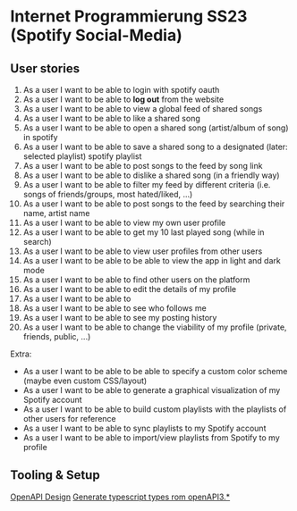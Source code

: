 # Internet Programmierung SS23 (Spotify Social-Media)

## User stories
1. As a user I want to be able to login with spotify oauth
2. As a user I want to be able to **log out** from the website
3. As a user I want to be able to view a global feed of shared songs
4. As a user I want to be able to like a shared song
5. As a user I want to be able to open a shared song (artist/album of song) in spotify 
6. As a user I want to be able to save a shared song to a designated (later: selected playlist) spotify playlist
7. As a user I want to be able to post songs to the feed by song link
8. As a user I want to be able to dislike a shared song (in a friendly way)
9. As a user I want to be able to filter my feed by different criteria (i.e. songs of friends/groups, most hated/liked, ...)
10. As a user I want to be able to post songs to the feed by searching their name, artist name
11. As a user I want to be able to view my own user profile
12. As a user I want to be able to get my 10 last played song (while in search)
13. As a user I want to be able to view user profiles from other users
14. As a user I want to be able to be able to view the app in light and dark mode
15. As a user I want to be able to find other users on the platform
16. As a user I want to be able to edit the details of my profile
17. As a user I want to be able to 
18. As a user I want to be able to see who follows me
19. As a user I want to be able to see my posting history
20. As a user I want to be able to change the viability of my profile (private, friends, public, ...)

Extra:
- As a user I want to be able to be able to specify a custom color scheme (maybe even custom CSS/layout)
- As a user I want to be able to generate a graphical visualization of my Spotify account
- As a user I want to be able to build custom playlists with the playlists of other users for reference
- As a user I want to be able to sync playlists to my Spotify account
- As a user I want to be able to import/view playlists from Spotify to my profile

## Tooling & Setup

[OpenAPI Design](https://stoplight.io/studio) 
[Generate typescript types rom openAPI3.*](https://github.com/drwpow/openapi-typescript)
